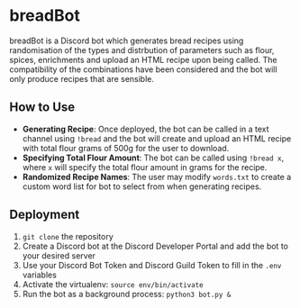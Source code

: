 # breadBot
breadBot is a Discord bot which generates bread recipes using randomisation of the types and distrbution of parameters such as flour, spices, enrichments and upload an HTML recipe upon being called. The compatibility of the combinations have been considered and the bot will only produce recipes that are sensible.

## How to Use
- __Generating Recipe__: Once deployed, the bot can be called in a text channel using `!bread` and the bot will create and upload an HTML recipe with total flour grams of 500g for the user to download.
- __Specifying Total Flour Amount__: The bot can be called using `!bread x`, where `x` will specify the total flour amount in grams for the recipe.
- __Randomized Recipe Names__: The user may modify `words.txt` to create a custom word list for bot to select from when generating recipes.

## Deployment
1. `git clone` the repository
2. Create a Discord bot at the Discord Developer Portal and add the bot to your desired server
3. Use your Discord Bot Token and Discord Guild Token to fill in the `.env` variables
4. Activate the virtualenv: `source env/bin/activate`
5. Run the bot as a background process: `python3 bot.py &`